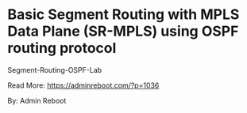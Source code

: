 # Basic Segment Routing with MPLS Data Plane (SR-MPLS) using OSPF routing protocol
Segment-Routing-OSPF-Lab

Read More: https://adminreboot.com/?p=1036

By: Admin Reboot
